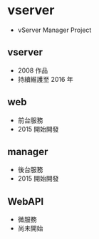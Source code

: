 # vserver
+ vServer Manager Project

## vserver
+ 2008 作品
+ 持續維護至 2016 年

## web
+ 前台服務
+ 2015 開始開發
 
## manager
+ 後台服務
+ 2015 開始開發

## WebAPI
+ 微服務
+ 尚未開始
